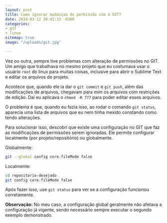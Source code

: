 ```yaml
---
layout: post
title: Como ignorar mudanças de permissão com o GIT?
date: 2019-03-12 20:41:13 -0300
categories:
- git
- linux
sitemap: true
image: "/uploads/git.jpg"

---
```

Vez ou outra, sempre tive problemas com alteração de permissões no GIT. Um amigo que trabalhava no mesmo projeto que eu costumava usar o usuário `root` do linux para muitas coisas, inclusive para abrir o Sublime Text e editar os arquivos do projeto.

Acontece que, quando ele ia dar o `git commit` e `git push`, além das modificações de arquivos, chegavam para mim os arquivos com restrições de edição. Daí eu aplicava o `chmod -R 777` para poder editar esses arquivos.

O problema é que, quando eu fazia isso, ao rodar o comando `git status`, aparecia uma lista de arquivos que eu nem tinha mexido constando como tendo alterações.

Para solucionar isso, descobri que existe uma configuração no GIT que faz as modificações de permissões serem ignoradas. Ele permite configurar localmente (por projeto/repositório) ou globalmente.

Globalmente:

```bash
git --global config core.fileMode false
```

Localmente:

```bash
cd repositorio-desejado
git config core.fileMode false
```

Após fazer isso, use `git status` para ver se a configuração funcionou corretamente. 

**Observação:**
No meu caso, a configuração global geralmente não afetava a configuração já vigente, sendo necessário sempre executar o segundo exemplo demonstrado.